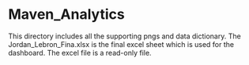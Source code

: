 # Maven_Analytics

This directory includes all the supporting pngs and data dictionary.
The Jordan_Lebron_Fina.xlsx is the final excel sheet which is used for the dashboard.
The excel file is a read-only file.
